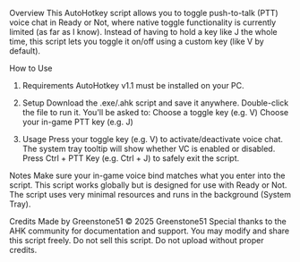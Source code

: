 
Overview
This AutoHotkey script allows you to toggle push-to-talk (PTT) voice chat in Ready or Not, where native toggle functionality is currently limited (as far as I know).
Instead of having to hold a key like J the whole time, this script lets you toggle it on/off using a custom key (like V by default).



How to Use

1. Requirements
    AutoHotkey ﻿v1.1 must be installed on your PC﻿.


2. Setup﻿
    ﻿Download the .exe/.ahk script and save it anywhere.
    Double-click the file to run it.
    You'll be asked to:
    Choose a toggle key (e.g. V)
    Choose your in-game PTT key (e.g. J)



3. Usage﻿
    Press your toggle key (e.g. V) to activate/deactivate voice chat.
    The system tray tooltip will show whether VC is enabled or disabled.
    Press Ctrl + PTT Key (e.g. Ctrl + J) to safely exit the script.



Notes
    Make sure your in-game voice bind matches what you enter into the script.
    This script works globally but is designed for use with Ready or Not.﻿
    The script uses very minimal resources and runs in the background (System Tray).



Credits
Made by Greenstone51 © 2025 Greenstone51
﻿Special thanks to the AHK community ﻿for documentation ﻿and support.
You may modify and share this script freely. Do not sell this script. Do not upload without proper credits.
